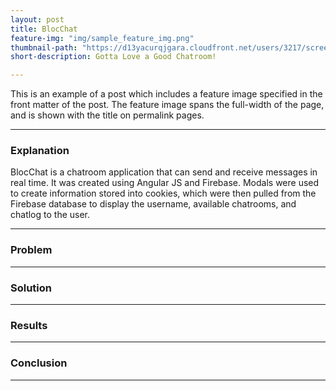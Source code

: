 ```yaml
---
layout: post
title: BlocChat
feature-img: "img/sample_feature_img.png"
thumbnail-path: "https://d13yacurqjgara.cloudfront.net/users/3217/screenshots/2030974/bloctalk_1x.png"
short-description: Gotta Love a Good Chatroom!

---
```



This is an example of a post which includes a feature image specified in the front matter of the post. The feature image spans the full-width of the page, and is shown with the title on permalink pages.


---


### Explanation

BlocChat is a chatroom application that can send and receive messages in real time.  It was created using Angular JS and Firebase.  Modals were used to create information stored into cookies, which were then pulled from the Firebase database to display the username, available chatrooms, and chatlog to the user.

---
### Problem
---
### Solution
---
### Results
---
### Conclusion
---
